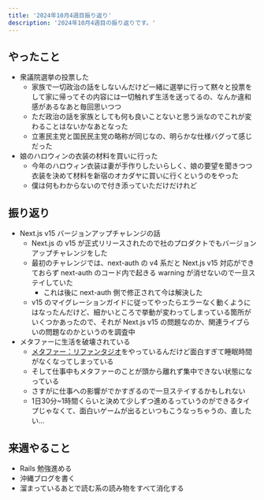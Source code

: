 ```yaml
---
title: '2024年10月4週目振り返り'
description: '2024年10月4週目の振り返りです。'
---
```


## やったこと

- 衆議院選挙の投票した
  - 家族で一切政治の話をしないんだけど一緒に選挙に行って黙々と投票をして家に帰ってその内容には一切触れず生活を送ってるの、なんか違和感があるなあと毎回思いつつ
  - ただ政治の話を家族としても何も良いことないと思う派なのでこれが変わることはないかなあとなった
  - 立憲民主党と国民民主党の略称が同じなの、明らかな仕様バグって感じだった
- 娘のハロウィンの衣装の材料を買いに行った
  - 今年のハロウィン衣装は妻が手作りしたいらしく、娘の要望を聞きつつ衣装を決めて材料を新宿のオカダヤに買いに行くというのをやった
  - 僕は何もわからないので付き添っていただけだけれど

## 振り返り

- Next.js v15 バージョンアップチャレンジの話
  - Next.js の v15 が正式リリースされたので社のプロダクトでもバージョンアップチャレンジをした
  - 最初のチャレンジでは、next-auth の v4 系だと Next.js v15 対応ができておらず next-auth のコード内で起きる warning が消せないので一旦ステイしていた
    - これは後に next-auth 側で修正されて今は解決した
  - v15 のマイグレーションガイドに従ってやったらエラーなく動くようにはなったんだけど、細かいところで挙動が変わってしまっている箇所がいくつかあったので、それが Next.js v15 の問題なのか、関連ライブらいの問題なのかというのを調査中
- メタファーに生活を破壊されている
  - [メタファー：リファンタジオ](https://rpg.jp/)をやっているんだけど面白すぎて睡眠時間がなくなってしまっている
  - そして仕事中もメタファーのことが頭から離れず集中できない状態になっている
  - さすがに仕事への影響がでかすぎるので一旦ステイするかもしれない
  - 1日30分~1時間くらいと決めて少しずつ進めるっていうのができるタイプじゃなくて、面白いゲームが出るといつもこうなっちゃうの、直したい…

## 来週やること

- Rails 勉強進める
- 沖縄ブログを書く
- 溜まっているあとで読む系の読み物をすべて消化する
